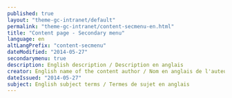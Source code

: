 ```yaml
---
published: true
layout: "theme-gc-intranet/default"
permalink: "theme-gc-intranet/content-secmenu-en.html"
title: "Content page - Secondary menu"
language: en
altLangPrefix: "content-secmenu"
dateModified: "2014-05-27"
secondarymenu: true
description: English description / Description en anglais
creator: English name of the content author / Nom en anglais de l'auteur du contenu
dateIssued: "2014-05-27"
subject: English subject terms / Termes de sujet en anglais
---
```


